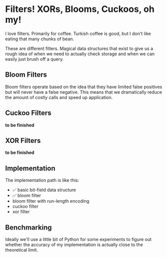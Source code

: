 # Filters! XORs, Blooms, Cuckoos, oh my!

I love filters. Primarily for coffee. Turkish coffee is good, but I don't like eating 
that many chunks of bean.

These are different filters. Magical data structures that exist to give us a rough idea of
when we need to actually check storage and when we can easily just brush off a query.

## Bloom Filters
Bloom filters operate based on the idea that they have limited false positives but will
never have a false negative. This means that we dramatically reduce the amount of costly
calls and speed up application.

## Cuckoo Filters
**to be finished**

## XOR Filters
**to be finished**

## Implementation

The implementation path is like this:
* ✅ basic bit-field data structure
* ✅ bloom filter
* bloom filter with run-length encoding
* cuckoo filter
* xor filter

## Benchmarking

Ideally we'll use a little bit of Python for some experiments to figure out whether the
accuracy of my implementation is actually close to the theoretical limit.
